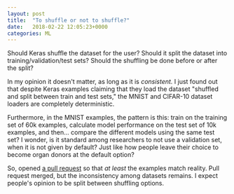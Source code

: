 ```yaml
---
layout: post
title:  "To shuffle or not to shuffle?"
date:   2018-02-22 12:05:23+0000
categories: ML
---
```


Should Keras shuffle the dataset for the user? Should it split the dataset into training/validation/test sets? Should the shuffling be done before or after the split?

In my opinion it doesn't matter, as long as it is _consistent._ I just found out that despite Keras examples claiming that they load the dataset "shuffled and split between train and test sets," the MNIST and CIFAR-10 dataset loaders are completely deterministic.

Furthermore, in the MNIST examples, the pattern is this: train on the training set of 60k examples, calculate model performance on the test set of 10k examples, and then... compare the different models using the same test set? I wonder, is it standard among researchers to not use a validation set, when it is not given by default? Just like how people leave their choice to become organ donors at the default option?

So, opened [a pull request](https://github.com/keras-team/keras/pull/9453) so that _at least_ the examples match reality. Pull request merged, but the inconsistency among datasets remains. I expect people's opinion to be split between shuffling options.
